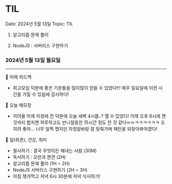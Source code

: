 # TIL

Date: 2024년 5월 13일
Topic: TIL

1. 알고리즘 문제 풀이
    
    [](https://www.acmicpc.net/problem/1138)
    

1. NodeJS : 서버리스 구현하기

### 2024년 5월 13일 월요일

---

💜 어제 피드백

- 회고모임 덕분에 좋은 기운들을 많이많이 얻을 수 있었다!!! 매주 일요일에 이런 시간을 가질 수 있음에 감사하다!

💜 오늘 메모장

- 끼야올 어제 자정에 잔 덕분에 오늘 새벽 4시쯤..? 깰 수 있었다! 어제 오후 6시에 깬 것까지 합치면 하루하고도 반나절동안 15시간 정도 잔 것 같다ㅠㅠㅋㅋㅋㅋㅋㅋ 오히려 좋아… 너무 일찍 깼지만 자정알바랑 잘 맞춰가며 패턴을 되찾아봐야겠다!

💜 일(취준), 건강, 취미

- 필사하기 : 결국 무엇이든 해내는 사람 (30M)
- 독서하기 : 오만과 편견 (2H)
- 알고리즘 문제 풀이 (1H ~ 2H)
- NodeJS 서버리스 구현하기 (2H ~ 3H)
- 아침 챙겨먹고 저녁 6시 30분에 저녁 식사하기!